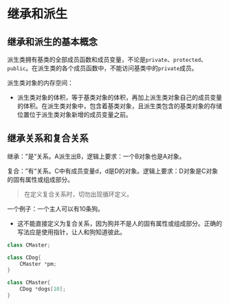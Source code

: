 # 继承和派生

## 继承和派生的基本概念

派生类拥有基类的全部成员函数和成员变量，不论是`private`、`protected`、`public`。在派生类的各个成员函数中，不能访问基类中的`private`成员。

派生类对象的内存空间：

- 派生类对象的体积，等于基类对象的体积，再加上派生类对象自己的成员变量的体积。在派生类对象中，包含着基类对象，且派生类包含的基类对象的存储位置位于派生类对象新增的成员变量之前。

## 继承关系和复合关系

继承：”是“关系。A派生出B，逻辑上要求：一个B对象也是A对象。

复合：”有“关系。C中有成员变量d，d是D的对象。逻辑上要求：D对象是C对象的固有属性或组成部分。

> 在定义复合关系时，切勿出现循环定义。

一个例子：一个主人可以有10条狗。

- 这不能直接定义为复合关系，因为狗并不是人的固有属性或组成部分。正确的写法应是使用指针，让人和狗知道彼此。

```cpp
class CMaster;

class CDog{
    CMaster *pm;
}

class CMaster{
    CDog *dogs[10];
}
```